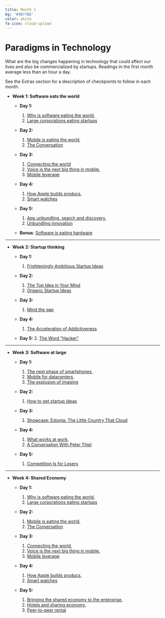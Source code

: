 ```yaml
---
title: Month 1
bg: '#4B77BE'
color: white
fa-icon: cloud-upload
---
```


# Paradigms in Technology

What are the big changes happening in technology that could affect our lives and also be commercialized by startups. Readings in the first month average less than an hour a day. 

See the Extras section for a description of checkpoints to follow in each month.

- **Week 1: Software eats the world**

  * **Day 1:** 
  	1. [Why is software eating the world](http://www.aberdeeninvestment.com/wp-content/uploads/2009/11/Why-Software-Is-Eating-The-World-8-20-111.pdf), 
  	2. [Large corporations eating startups](http://techcrunch.com/2013/12/14/as-software-eats-the-world-non-tech-corporations-are-eating-startups/)

  * **Day 2:** 
  	1. [Mobile is eating the world](http://ben-evans.com/benedictevans/2014/10/28/presentation-mobile-is-eating-the-world), 
  	2. [The Conversation](http://ben-evans.com/benedictevans/2014/7/5/the-conversation)

  * **Day 3:** 
  	1. [Connecting the world](http://ben-evans.com/benedictevans/2014/8/26/connecting-the-world) 
  	2. [Voice is the next big thing in mobile](http://ben-evans.com/benedictevans/2014/10/1/voice-is-the-next-big-thing-in-mobile),
  	3. [Mobile leverage](http://ben-evans.com/benedictevans/2014/7/21/leverage)

  * **Day 4:** 
  	1. [How Apple builds producs](http://ben-evans.com/benedictevans/2014/10/30/apple-pay-partnerships-and-software-as-disruption), 
  	2. [Smart watches](http://ben-evans.com/benedictevans/2014/9/15/ways-to-think-about-watches)

  * **Day 5:** 
  	1. [App unbundling, search and discovery](http://ben-evans.com/benedictevans/2014/8/1/app-unbundling-search-and-discovery), 
  	2. [Unbundling innovation](http://ben-evans.com/benedictevans/2014/7/10/unbundling-innovation)

  * **Bonus**: [Software is eating hardware](http://www.firstround.com/article/hardware-adam-macbeth)

-------------------------

- **Week 2: Startup thinking**

  * **Day 1:** 
  	1. [Frighteningly Ambitious Startup Ideas](http://paulgraham.com/ambitious.html)

  * **Day 2:** 
  	1. [The Top Idea in Your Mind](http://paulgraham.com/top.html)
  	2. [Organic Startup Ideas](http://paulgraham.com/organic.html)

  * **Day 3:** 
  	1. [Mind the gap](http://paulgraham.com/gap.html) 

  * **Day 4:** 
  	1. [The Acceleration of Addictiveness](http://paulgraham.com/addiction.html)

  * **Day 5:** 
  	2. [The Word "Hacker"](http://paulgraham.com/gba.html) 

-------------------------

- **Week 3: Software at large**

  * **Day 1:** 
  	1. [The next phase of smartphones](http://ben-evans.com/benedictevans/2014/7/3/the-next-phase-of-smartphones), 
  	2. [Mobile for datacenters](http://www.wired.com/2014/08/datacenter-of-the-future/),
  	3. [The explosion of imaging](http://ben-evans.com/benedictevans/2014/6/24/imaging)

  * **Day 2:** 
  	1. [How to get startup ideas](http://paulgraham.com/startupideas.html)

  * **Day 3:** 
  	1. [Showcase: Estonia: The Little Country That Cloud](http://www.bhorowitz.com/estonia_the_little_country_that_cloud) 

  * **Day 4:** 
  	1. [What works at work](http://www.washingtonpost.com/blogs/on-leadership/wp/2014/10/10/peter-thiel-on-what-works-at-work/), 
  	2. [A Conversation With Peter Thiel](http://bits.blogs.nytimes.com/2014/09/12/a-conversation-with-peter-thiel/)

  * **Day 5:** 
  	1. [Competition Is for Losers](http://www.wsj.com/articles/peter-thiel-competition-is-for-losers-1410535536)

-------------------------

- **Week 4: Shared Economy**

  * **Day 1:** 
  	1. [Why is software eating the world](http://www.wsj.com/articles/SB10001424053111903480904576512250915629460), 
  	2. [Large corporations eating startups](http://techcrunch.com/2013/12/14/as-software-eats-the-world-non-tech-corporations-are-eating-startups/)

  * **Day 2:** 
  	1. [Mobile is eating the world](http://ben-evans.com/benedictevans/2014/10/28/presentation-mobile-is-eating-the-world), 
  	2. [The Conversation](http://ben-evans.com/benedictevans/2014/7/5/the-conversation)

  * **Day 3:** 
  	1. [Connecting the world](http://ben-evans.com/benedictevans/2014/8/26/connecting-the-world), 
  	2. [Voice is the next big thing in mobile](http://ben-evans.com/benedictevans/2014/10/1/voice-is-the-next-big-thing-in-mobile),
  	3. [Mobile leverage](http://ben-evans.com/benedictevans/2014/7/21/leverage)

  * **Day 4:** 
  	1. [How Apple builds producs](http://ben-evans.com/benedictevans/2014/10/30/apple-pay-partnerships-and-software-as-disruption), 
  	2. [Smart watches](http://ben-evans.com/benedictevans/2014/9/15/ways-to-think-about-watches)

  * **Day 5:** 
  	1. [Bringing the shared economy to the enterprise](http://blog.pmarca.com/2013/08/28/bringing-the-shared-economy-to-the-enterprise-2/), 
  	2. [Hotels and sharing economy](http://www.wired.com/2014/11/hotels-sharing-economy/),
  	3. [Peer-to-peer rental](http://www.economist.com/news/leaders/21573104-internet-everything-hire-rise-sharing-economy)